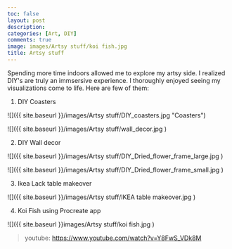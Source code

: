 ```yaml
---
toc: false
layout: post
description: 
categories: [Art, DIY]
comments: true
image: images/Artsy stuff/koi fish.jpg
title: Artsy stuff
---
```


 Spending more time indoors allowed me to explore my artsy side. I realized DIY's are truly an immsersive experience. I thoroughly enjoyed seeing my visualizations come to life. Here are few of them:

 1) DIY Coasters

 ![]({{ site.baseurl }}/images/Artsy stuff/DIY_coasters.jpg "Coasters")

 ![]({{ site.baseurl }}/images/Artsy stuff/wall_decor.jpg )

 2) DIY Wall decor 

 ![]({{ site.baseurl }}/images/Artsy stuff/DIY_Dried_flower_frame_large.jpg )

 ![]({{ site.baseurl }}/images/Artsy stuff/DIY_Dried_flower_frame_small.jpg )

 3) Ikea Lack table makeover

 ![]({{ site.baseurl }}/images/Artsy stuff/IKEA table makeover.jpg )

 4) Koi Fish using Procreate app

 ![]({{ site.baseurl }}images/Artsy stuff/koi fish.jpg )

 > youtube: https://www.youtube.com/watch?v=Y8FwS_VDk8M